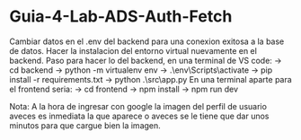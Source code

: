 # Guia-4-Lab-ADS-Auth-Fetch
Cambiar datos en el .env del backend para una conexion exitosa a la base de datos.
Hacer la instalacion del entorno virtual nuevamente en el backend.
Paso para hacer lo del backend, en una terminal de VS code:
-> cd backend
->  python -m virtualenv env 
->  .\env\Scripts\activate
->  pip install -r requirements.txt
->  python .\src\app.py
En una terminal aparte para el frontend seria:
->  cd frontend
->  npm install
->  npm run dev

Nota: A la hora de ingresar con google la imagen del perfil de usuario aveces es inmediata la que aparece o aveces se le tiene que dar unos minutos para que cargue bien la imagen.